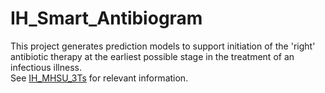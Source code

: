 # IH_Smart_Antibiogram
This project generates prediction models to support initiation of the 'right' antibiotic therapy at the earliest possible stage in the treatment of an infectious illness.  
See [IH_MHSU_3Ts](https://github.com/IALSA/IH_MHSU_3Ts) for relevant information.
